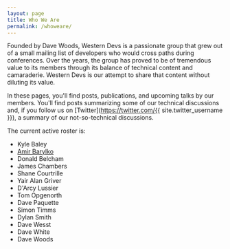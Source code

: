 ```yaml
---
layout: page
title: Who We Are
permalink: /whoweare/
---
```


Founded by Dave Woods, Western Devs is a passionate group that grew out of a small mailing list of developers who would cross paths during conferences. Over the years, the group has proved to be of tremendous value to its members through its balance of technical content and camaraderie. Western Devs is our attempt to share that content without diluting its value.

In these pages, you'll find posts, publications, and upcoming talks by our members. You'll find posts summarizing some of our technical discussions and, if you follow us on [Twitter](https://twitter.com/{{ site.twitter_username }}), a summary of our not-so-technical discussions.

The current active roster is:

* Kyle Baley
* [Amir Barylko](/amirbarylko)
* Donald Belcham
* James Chambers
* Shane Courtrille
* Yair Alan Griver
* D'Arcy Lussier
* Tom Opgenorth
* Dave Paquette
* Simon Timms
* Dylan Smith
* Dave Wesst
* Dave White
* Dave Woods

